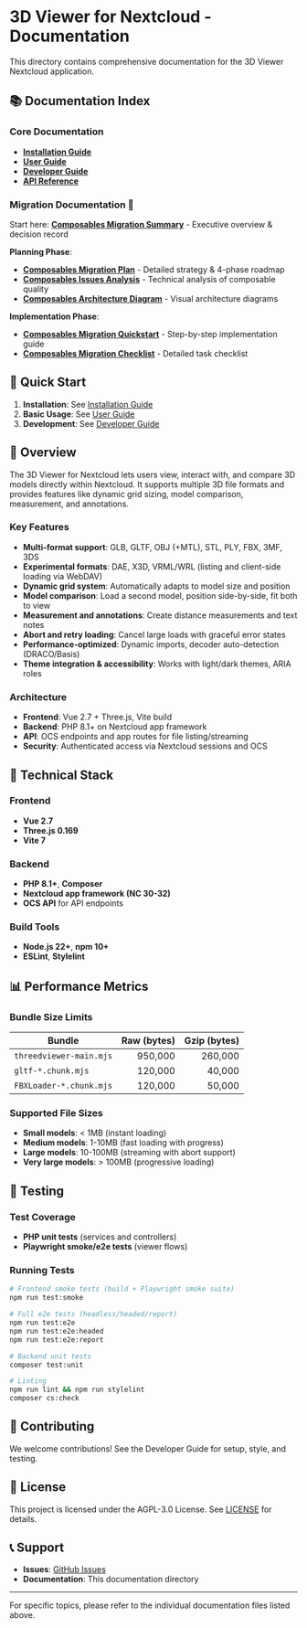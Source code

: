 # 3D Viewer for Nextcloud - Documentation

This directory contains comprehensive documentation for the 3D Viewer Nextcloud application.

## 📚 Documentation Index

### Core Documentation
- [**Installation Guide**](INSTALLATION.md)
- [**User Guide**](USER_GUIDE.md)
- [**Developer Guide**](DEVELOPER_GUIDE.md)
- [**API Reference**](API_REFERENCE.md)

### Migration Documentation 🚀
Start here: [**Composables Migration Summary**](COMPOSABLES_MIGRATION_SUMMARY.md) - Executive overview & decision record

**Planning Phase**:
- [**Composables Migration Plan**](COMPOSABLES_MIGRATION_PLAN.md) - Detailed strategy & 4-phase roadmap
- [**Composables Issues Analysis**](COMPOSABLES_ISSUES_ANALYSIS.md) - Technical analysis of composable quality
- [**Composables Architecture Diagram**](COMPOSABLES_ARCHITECTURE_DIAGRAM.md) - Visual architecture diagrams

**Implementation Phase**:
- [**Composables Migration Quickstart**](COMPOSABLES_MIGRATION_QUICKSTART.md) - Step-by-step implementation guide
- [**Composables Migration Checklist**](COMPOSABLES_MIGRATION_CHECKLIST.md) - Detailed task checklist

## 🚀 Quick Start

1. **Installation**: See [Installation Guide](INSTALLATION.md)
2. **Basic Usage**: See [User Guide](USER_GUIDE.md)
3. **Development**: See [Developer Guide](DEVELOPER_GUIDE.md)

## 📖 Overview

The 3D Viewer for Nextcloud lets users view, interact with, and compare 3D models directly within Nextcloud. It supports multiple 3D file formats and provides features like dynamic grid sizing, model comparison, measurement, and annotations.

### Key Features
- **Multi-format support**: GLB, GLTF, OBJ (+MTL), STL, PLY, FBX, 3MF, 3DS
- **Experimental formats**: DAE, X3D, VRML/WRL (listing and client-side loading via WebDAV)
- **Dynamic grid system**: Automatically adapts to model size and position
- **Model comparison**: Load a second model, position side-by-side, fit both to view
- **Measurement and annotations**: Create distance measurements and text notes
- **Abort and retry loading**: Cancel large loads with graceful error states
- **Performance-optimized**: Dynamic imports, decoder auto-detection (DRACO/Basis)
- **Theme integration & accessibility**: Works with light/dark themes, ARIA roles

### Architecture
- **Frontend**: Vue 2.7 + Three.js, Vite build
- **Backend**: PHP 8.1+ on Nextcloud app framework
- **API**: OCS endpoints and app routes for file listing/streaming
- **Security**: Authenticated access via Nextcloud sessions and OCS

## 🔧 Technical Stack

### Frontend
- **Vue 2.7**
- **Three.js 0.169**
- **Vite 7**

### Backend
- **PHP 8.1+**, **Composer**
- **Nextcloud app framework (NC 30-32)**
- **OCS API** for API endpoints

### Build Tools
- **Node.js 22+**, **npm 10+**
- **ESLint**, **Stylelint**

## 📊 Performance Metrics

### Bundle Size Limits
| Bundle | Raw (bytes) | Gzip (bytes) |
|--------|------------:|-------------:|
| `threedviewer-main.mjs` | 950,000 | 260,000 |
| `gltf-*.chunk.mjs` | 120,000 | 40,000 |
| `FBXLoader-*.chunk.mjs` | 120,000 | 50,000 |

### Supported File Sizes
- **Small models**: < 1MB (instant loading)
- **Medium models**: 1-10MB (fast loading with progress)
- **Large models**: 10-100MB (streaming with abort support)
- **Very large models**: > 100MB (progressive loading)

## 🧪 Testing

### Test Coverage
- **PHP unit tests** (services and controllers)
- **Playwright smoke/e2e tests** (viewer flows)

### Running Tests
```bash
# Frontend smoke tests (build + Playwright smoke suite)
npm run test:smoke

# Full e2e tests (headless/headed/report)
npm run test:e2e
npm run test:e2e:headed
npm run test:e2e:report

# Backend unit tests
composer test:unit

# Linting
npm run lint && npm run stylelint
composer cs:check
```

## 🤝 Contributing

We welcome contributions! See the Developer Guide for setup, style, and testing.

## 📄 License

This project is licensed under the AGPL-3.0 License. See [LICENSE](../LICENSE) for details.

## 📞 Support

- **Issues**: [GitHub Issues](https://github.com/maz1987in/3Dviewer-Nextcloud/issues)
- **Documentation**: This documentation directory

---

For specific topics, please refer to the individual documentation files listed above.
